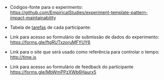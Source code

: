 - Códigos-fonte para o experimento: https://github.com/EmpiricalStudies/experiment-template-pattern-impact-maintainability

- Tabela de [tarefas](raw/master/arquivos/Task%20randomisation.xlsx) de cada participante: 

- Link para acesso ao formulário de submissão de dados do experimento: https://forms.gle/ftgRUTxzoruMFYUY6

- Link para o site que será usado como referência para controlar o tempo: http://time.is

- Link para acesso ao formulário de feedback do participante https://forms.gle/MbWmPPzXWb6Haurx5

